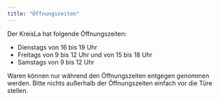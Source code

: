 ```yaml
---
title: "Öffnungszeiten"
---
```


Der KreisLa hat folgende Öffnungszeiten:
- Dienstags von 16 bis 19 Uhr
- Freitags von 9 bis 12 Uhr und von 15 bis 18 Uhr
- Samstags von 9 bis 12 Uhr

Waren können nur während den Öffnungszeiten entgegen genommen werden. Bitte nichts außerhalb der Öffnungszeiten einfach vor die Türe stellen.
